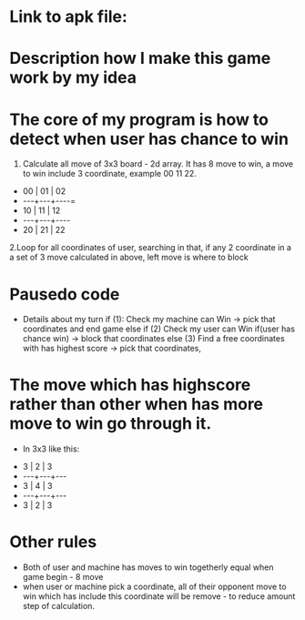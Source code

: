 # Link to apk file: 
# Description how I make this game work by my idea

# The core of my program is how to detect when user has chance to win
1. Calculate all move of 3x3 board - 2d array. It has 8 move to win, a move to win include 3 coordinate, example 00 11 22.
 *   00 | 01 | 02
 *  ---+---+----=
 *   10 | 11 | 12
 *  ---+---+----
 *   20 | 21 | 22

2.Loop for all coordinates of user, searching in that, if any 2 coordinate in a a set of 3 move calculated in above, left move is where to block   


# Pausedo code 
- Details about my turn 
if (1): Check my machine can Win -> pick that coordinates and end game
else if (2) Check my user can Win if(user has chance win) -> block that coordinates 
else (3) Find a free coordinates with has highest score -> pick that coordinates, 

# The move which has highscore rather than other when has more move to win go through it.
- In 3x3 like this:
 *   3 | 2 | 3
 *  ---+---+---
 *   3 | 4 | 3
 *  ---+---+---
 *   3 | 2 | 3


# Other rules
- Both of user and machine has moves to win togetherly equal when game begin - 8 move
- when user or machine pick a coordinate, all of their opponent move to win which has include this coordinate will be remove - to reduce amount step of calculation.
    

